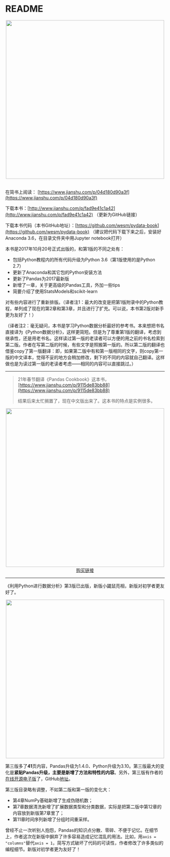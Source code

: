 # README

<div align=center>
    <img src="http://upload-images.jianshu.io/upload_images/7178691-0d965cf51eb5af9e.png?imageMogr2/auto-orient/strip|imageView2/2/w/1240" width="500px">
</div>

<br/>

在简书上阅读： [https://www.jianshu.com/p/04d180d90a3f](https://www.jianshu.com/p/04d180d90a3f)

下载本书：[http://www.jianshu.com/p/fad9e41c1a42](http://www.jianshu.com/p/fad9e41c1a42) （更新为GitHub链接）

下载本书代码（本书GitHub地址）：[https://github.com/wesm/pydata-book](https://github.com/wesm/pydata-book) （建议把代码下载下来之后，安装好Anaconda 3.6，在目录文件夹中用Jupyter notebook打开）

本书是2017年10月20号正式出版的，和第1版的不同之处有：

* 包括Python教程内的所有代码升级为Python 3.6（第1版使用的是Python 2.7）
* 更新了Anaconda和其它包的Python安装方法
* 更新了Pandas为2017最新版
* 新增了一章，关于更高级的Pandas工具，外加一些tips
* 简要介绍了使用StatsModels和scikit-learn

对有些内容进行了重新排版。（译者注1：最大的改变是把第1版附录中的Python教程，单列成了现在的第2章和第3章，并且进行了扩充。可以说，本书第2版对新手更为友好了！）

（译者注2：毫无疑问，本书是学习Python数据分析最好的参考书。本来想把书名直接译为《Python数据分析》，这样更简短。但是为了尊重第1版的翻译，考虑到继承性，还是用老书名。这样读过第一版的老读者可以方便的用之前的书名检索到第二版。作者在写第二版的时候，有些文字是照搬第一版的。所以第二版的翻译也借鉴copy了第一版翻译：即，如果第二版中有和第一版相同的文字，则copy第一版的中文译本，觉得不妥的地方会稍加修改，剩下的不同的内容就自己翻译。这样做也是为读过第一版的老读者考虑——相同的内容可以直接跳过。）

***

> 21年春节翻译《Pandas Cookbook》这本书，[https://www.jianshu.com/p/9115de83bb88](https://www.jianshu.com/p/9115de83bb88)
> 
> 结果后来太忙搁置了，现在中文版出来了。这本书的特点是实例很多。

<div align=center>
    <a href="https://item.jd.com/13255935.html">
        <img src="https://files.mdnice.com/user/30879/2a46cd5d-56c3-407d-8dda-458567733855.jpg" width="500px">
    </a>
</div>
<div align=center>
    <a href="https://item.jd.com/13255935.html">购买链接</a>
</div>

***

《利用Python进行数据分析》第3版已出版，新版小鼹鼠亮相，新版对初学者更友好了。

<div align=center>
   <img src="https://upload-images.jianshu.io/upload_images/7178691-8dfb9dd7b75260aa.png" width="500px">
</div>

第三版多了**41**页内容，Pandas升级为1.4.0、Python升级为3.10。第三版最大的变化是**紧贴Pandas升级，主要是新增了方法和特性的内容**。另外，第三版有作者的[在线开源电子版](https://wesmckinney.com/book/)了，GitHub[地址](https://github.com/wesm/pydata-book)。

第三版目录略有调整，不如第二版和第一版的变化大：
- 第4章NumPy基础新增了生成伪随机数；
- 第7章数据清洗新增了扩展数据类型和分类数据，实际是把第二版中第12章的内容放到新版第7章里了；
- 第11章时间序列新增了分组时间重采样。

曾经不止一次听别人抱怨，Pandas的知识点分散、零碎、不便于记忆。在细节上，作者这次在新版中摒弃了许多容易造成记忆混乱的用法。比如，用`axis = "columns"`替代`axis = 1`，简写方式破坏了代码的可读性，作者修改了许多类似的编程细节。新版对初学者更为友好了！

